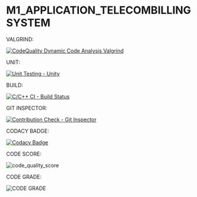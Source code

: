 # M1_APPLICATION_TELECOMBILLINGSYSTEM
 
 VALGRIND:

[![CodeQuality Dynamic Code Analysis Valgrind](https://github.com/santhosh1120/M1_APPLICATION_TELECOMBILLINGSYSTEM/actions/workflows/valgrind.yml/badge.svg)](https://github.com/santhosh1120/M1_APPLICATION_TELECOMBILLINGSYSTEM/actions/workflows/valgrind.yml)

 UNIT:

[![Unit Testing - Unity](https://github.com/santhosh1120/M1_APPLICATION_TELECOMBILLINGSYSTEM/actions/workflows/unity.yml/badge.svg)](https://github.com/santhosh1120/M1_APPLICATION_TELECOMBILLINGSYSTEM/actions/workflows/unity.yml) 
 
 BUILD:
 
[![C/C++ CI - Build Status](https://github.com/santhosh1120/M1_APPLICATION_TELECOMBILLINGSYSTEM/actions/workflows/linux.yml/badge.svg)](https://github.com/santhosh1120/M1_APPLICATION_TELECOMBILLINGSYSTEM/actions/workflows/linux.yml) 
 
 GIT INSPECTOR:

[![Contribution Check - Git Inspector](https://github.com/santhosh1120/M1_APPLICATION_TELECOMBILLINGSYSTEM/actions/workflows/gitinspector.yml/badge.svg)](https://github.com/santhosh1120/M1_APPLICATION_TELECOMBILLINGSYSTEM/actions/workflows/gitinspector.yml) 

CODACY BADGE:

[![Codacy Badge](https://app.codacy.com/project/badge/Grade/e33438d55b794c95aef37ef637653a3b)](https://www.codacy.com/gh/santhosh1120/M1_APPLICATION_TELECOMBILLINGSYSTEM/dashboard?utm_source=github.com&amp;utm_medium=referral&amp;utm_content=santhosh1120/M1_APPLICATION_TELECOMBILLINGSYSTEM&amp;utm_campaign=Badge_Grade)

CODE SCORE:

![code_quality_score](https://api.codiga.io/project/30032/score/svg)

CODE GRADE:

![CODE GRADE](https://api.codiga.io/project/30032/status/svg)
